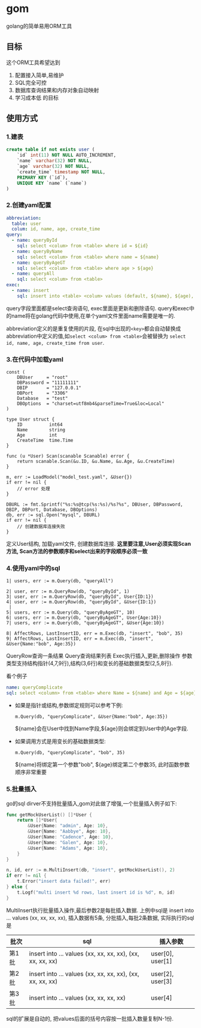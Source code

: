 # gom
golang的简单易用ORM工具

## 目标
这个ORM工具希望达到
1. 配置接入简单,易维护
2. SQL完全可控
3. 数据库查询结果和内存对象自动映射
4. 学习成本低
的目标

## 使用方式
### 1.建表
```sql
create table if not exists user (
    `id` int(11) NOT NULL AUTO_INCREMENT,
    `name` varchar(32) NOT NULL,
    `age` varchar(32) NOT NULL,
    `create_time` timestamp NOT NULL,
    PRIMARY KEY (`id`),
    UNIQUE KEY `name` (`name`)
)
```

### 2.创建yaml配置
```yaml
abbreviation:
  table: user
  colum: id, name, age, create_time
query:
  - name: queryById
    sql: select <colum> from <table> where id = ${id}
  - name: queryByName
    sql: select <colum> from <table> where name = ${name}
  - name: queryByAgeGT
    sql: select <colum> from <table> where age > ${age}
  - name: queryAll
    sql: select <colum> from <table>
exec:
  - name: insert
    sql: insert into <table> <colum> values (default, ${name}, ${age), Now()})
```

query字段里面都是select查询语句, exec里面是更新和删除语句. query和exec中的name将在golang代码中使用,在单个yaml文件里面name需要是唯一的.

abbreviation定义的是重复使用的片段, 在sql中出现的`<key>`都会自动替换成abbreviation中定义的值,如`select <colum> from <table>`会被替换为 `select id, name, age, create_time from user`.

### 3.在代码中加载yaml
```golang
const (
	DBUser     = "root"
	DBPassword = "11111111"
	DBIP       = "127.0.0.1"
	DBPort     = "3306"
	Database   = "test"
	DBOptions  = "charset=utf8mb4&parseTime=True&loc=Local"
)

type User struct {
	ID          int64
	Name        string
	Age         int
	CreateTime  time.Time
}

func (u *User) Scan(scanable Scanable) error {
	return scanable.Scan(&u.ID, &u.Name, &u.Age, &u.CreateTime)
}

m, err := LoadModel("model_test.yaml", &User{})
if err != nil {
    // error 处理
}

DBURL := fmt.Sprintf("%s:%s@tcp(%s:%s)/%s?%s", DBUser, DBPassword, DBIP, DBPort, Database, DBOptions)
db, err := sql.Open("mysql", DBURL)
if err != nil {
    // 创建数据库连接失败
}
```
定义User结构, 加载yaml文件, 创建数据库连接.
**这里要注意,User必须实现Scan方法, Scan方法的参数顺序和select出来的字段顺序必须一致**

### 4.使用yaml中的sql
```golang
1| users, err := m.Query(db, "queryAll")  
 
2| user, err := m.QueryRow(db, "queryById", 1)
3| user, err := m.QueryRow(db, "queryById", User{ID:1})
4| user, err := m.QueryRow(db, "queryById", &User{ID:1})
 |
5| users, err := m.Query(db, "queryByAgeGT", 10)
6| users, err := m.Query(db, "queryByAgeGT", User{Age:10})
7| users, err := m.Query(db, "queryByAgeGT", &User{Age:10})
 
8| AffectRows, LastInsertID, err = m.Exec(db, "insert", "bob", 35)
9| AffectRows, LastInsertID, err = m.Exec(db, "insert", &User{Name:"bob", Age:35})
```
QueryRow查询一条结果
Query查询结果列表
Exec执行插入,更新,删除操作
参数类型支持结构指针(4,7,9行),结构(3,6行)和变长的基础数据类型(2,5,8行).

看个例子
```yaml
name: queryComplicate
sql: select <column> from <table> where Name = ${name} and Age = ${age}"
```
- 如果是指针或结构,参数绑定规则可以参考下例:
    
    ```m.Query(db, "queryComplicate", &User{Name:"bob", Age:35})```
    
    \${name}会在User中找到Name字段,\${age}则会绑定到User中的Age字段.

- 如果调用方式是用变长的基础数据类型:
    
    ```m.Query(db, "queryComplicate", "bob", 35)```
    
    \${name}将绑定第一个参数"bob", \${age}绑定第二个参数35, 此时函数参数顺序非常重要

### 5.批量插入
go的sql dirver不支持批量插入,gom对此做了增强,一个批量插入例子如下:
```go
func getMockUserList() []*User {
	return []*User{
        &User{Name: "admin", Age: 10},
        &User{Name: "Aabbye", Age: 10},
        &User{Name: "Cadence", Age: 10},
        &User{Name: "Galen", Age: 10},
        &User{Name: "Adams", Age: 10},
	}
}

n, id, err := m.MultiInsert(db, "insert", getMockUserList(), 2)
if err != nil {
    t.Error("insert data failed!", err)
} else {
    t.Logf("multi insert %d rows, last insert id is %d", n, id)
}
```
MultiInsert执行批量插入操作,最后参数2是每批插入数据.
上例中sql是 insert into ...  values (xx, xx, xx, xx), 插入数据有5条,
分批插入,每批2条数据, 实际执行的sql是

|批次|sql|插入参数|
|---|----|---|
|第1批|insert into ...  values (xx, xx, xx, xx), (xx, xx, xx, xx)|user[0], user[1]|
|第2批|insert into ...  values (xx, xx, xx, xx), (xx, xx, xx, xx)|user[2], user[3]|
|第3批|insert into ...  values (xx, xx, xx, xx)|user[4]|

sql的扩展是自动的, 把values后面的括号内容按一批插入数量复制N-1份.

